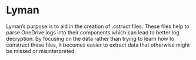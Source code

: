 # Lyman
 Lyman’s purpose is to aid in the creation of .cstruct files. These files help to parse OneDrive logs  into their components which can lead to better log decryption. By focusing on the data rather  than trying to learn how to construct these files, it becomes easier to extract data that otherwise  might be missed or misinterpreted.
